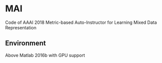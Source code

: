 # MAI
Code of AAAI 2018 Metric-based Auto-Instructor for Learning Mixed Data Representation

## Environment
Above Matlab 2016b with GPU support
